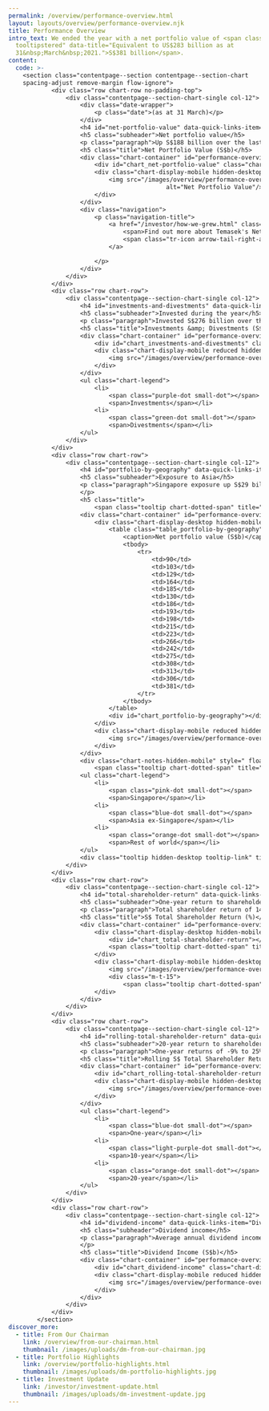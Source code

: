 ```yaml
---
permalink: /overview/performance-overview.html
layout: layouts/overview/performance-overview.njk
title: Performance Overview
intro_text: We ended the year with a net portfolio value of <span class="tooltip
  tooltipstered" data-title="Equivalent to US$283 billion as at
  31&nbsp;March&nbsp;2021.">S$381 billion</span>.
content:
  code: >-
    <section class="contentpage--section contentpage--section-chart
    spacing-adjust remove-margin flow-ignore">
            <div class="row chart-row no-padding-top">
                <div class="contentpage--section-chart-single col-12">
                    <div class="date-wrapper">
                        <p class="date">(as at 31 March)</p>
                    </div>
                    <h4 id="net-portfolio-value" data-quick-links-item="Net Portfolio Value" class="header">S$381b</h4>
                    <h5 class="subheader">Net portfolio value</h5>
                    <p class="paragraph">Up S$188 billion over the last decade<br/><br/></p>
                    <h5 class="title">Net Portfolio Value (S$b)</h5>
                    <div class="chart-container" id="performance-overview_net-portfolio-value">
                        <div id="chart_net-portfolio-value" class="chart-display-desktop hidden-mobile"></div>
                        <div class="chart-display-mobile hidden-desktop reduced">
                            <img src="/images/overview/performance-overview/net-portfolio-value-m.svg"
                                            alt="Net Portfolio Value"/>
                        </div>
                    </div>
                    <div class="navigation">
                        <p class="navigation-title">
                            <a href="/investor/how-we-grew.html" class="arrow-tail-right" id="net-portfolio-value_find-out-more">
                                <span>Find out more about Temasek's Net Portfolio Value since Inception</span>
                                <span class="tr-icon arrow-tail-right-after"></span>
                            </a>

                        </p>
                    </div>
                </div>
            </div>
            <div class="row chart-row">
                <div class="contentpage--section-chart-single col-12">
                    <h4 id="investments-and-divestments" data-quick-links-item="Investments &amp; Divestments" class="header">S$49b</h4>
                    <h5 class="subheader">Invested during the year</h5>
                    <p class="paragraph">Invested S$276 billion over the last decade<br/><br/></p>
                    <h5 class="title">Investments &amp; Divestments (S$b)</h5>
                    <div class="chart-container" id="performance-overview_investments-and-divestments">
                        <div id="chart_investments-and-divestments" class="chart-display-desktop hidden-mobile"></div>
                        <div class="chart-display-mobile reduced hidden-desktop">
                            <img src="/images/overview/performance-overview/investments-&-divestments-m.svg" alt="Investments &amp; Divestments"/>
                        </div>
                    </div>
                    <ul class="chart-legend">
                        <li>
                            <span class="purple-dot small-dot"></span>
                            <span>Investments</span></li>
                        <li>
                            <span class="green-dot small-dot"></span>
                            <span>Divestments</span></li>
                    </ul>
                </div>
            </div>
            <div class="row chart-row">
                <div class="contentpage--section-chart-single col-12">
                    <h4 id="portfolio-by-geography" data-quick-links-item="Portfolio by Geography"  class="header">64%</h4>
                    <h5 class="subheader">Exposure to Asia</h5>
                    <p class="paragraph">Singapore exposure up S$29 billion over the last 10 years<br/><br/>
                    </p>
                    <h5 class="title">
                        <span class="tooltip chart-dotted-span" title="Distribution based on underlying assets." data-title="Distribution based on underlying assets.">Portfolio by Geography</span> (%)</h5>
                    <div class="chart-container" id="performance-overview_portfolio-by-geography">
                        <div class="chart-display-desktop hidden-mobile">
                            <table class="table_portfolio-by-geography">
                                <caption>Net portfolio value (S$b)</caption>
                                <tbody>
                                    <tr>
                                        <td>90</td>
                                        <td>103</td>
                                        <td>129</td>
                                        <td>164</td>
                                        <td>185</td>
                                        <td>130</td>
                                        <td>186</td>
                                        <td>193</td>
                                        <td>198</td>
                                        <td>215</td>
                                        <td>223</td>
                                        <td>266</td>
                                        <td>242</td>
                                        <td>275</td>
                                        <td>308</td>
                                        <td>313</td>
                                        <td>306</td>
                                        <td>381</td>
                                    </tr>
                                </tbody>
                            </table>
                            <div id="chart_portfolio-by-geography"></div>
                        </div>
                        <div class="chart-display-mobile reduced hidden-desktop">
                            <img src="/images/overview/performance-overview/portfolio-by-geography-m.svg" alt="Portfolio by Geography"/>
                        </div>
                    </div>
                    <div class="chart-notes-hidden-mobile" style=" float:right; font-size:13px; margin-top: 5px;">
                        <span class="tooltip chart-dotted-span" title="2004-2010 restated on a comparative basis." data-title="2004-2010 restated on a comparative basis.">Chart Notes</span></div>
                    <ul class="chart-legend">
                        <li>
                            <span class="pink-dot small-dot"></span>
                            <span>Singapore</span></li>
                        <li>
                            <span class="blue-dot small-dot"></span>
                            <span>Asia ex-Singapore</span></li>
                        <li>
                            <span class="orange-dot small-dot"></span>
                            <span>Rest of world</span></li>
                    </ul>
                    <div class="tooltip hidden-desktop tooltip-link" title="2004-2010 restated on a comparative basis." data-title="2004-2010 restated on a comparative basis">Chart Notes </div>
                </div>
            </div>
            <div class="row chart-row">
                <div class="contentpage--section-chart-single col-12">
                    <h4 id="total-shareholder-return" data-quick-links-item="Total Shareholder Return" class="header">24.53%</h4>
                    <h5 class="subheader">One-year return to shareholder</h5>
                    <p class="paragraph">Total shareholder return of 14% since inception<br/><br/></p>
                    <h5 class="title">S$ Total Shareholder Return (%)</h5>
                    <div class="chart-container" id="performance-overview_total-shareholder-return">
                        <div class="chart-display-desktop hidden-mobile">
                            <div id="chart_total-shareholder-return"></div>
                            <span class="tooltip chart-dotted-span" title="TSR in US$ terms was 32%, 6%, 9%, 14%, 14% and 16% for 1, 10, 20, 30, 40-year and since inception periods respectively." data-title="TSR in US$ terms was 32%, 6%, 9%, 14%, 14% and 16% for 1, 10, 20, 30, 40-year and since inception periods respectively.">Period in years</span>
                        </div>
                        <div class="chart-display-mobile hidden-desktop">
                            <img src="/images/overview/performance-overview/S$-total-shareholder-return-m.svg" alt="Total Shareholder Return"/>
                            <div class="m-t-15">
                                <span class="tooltip chart-dotted-span" title="TSR in US$ terms was 32%, 6%, 9%, 14%, 14% and 16% for 1, 10, 20, 30, 40-year and since inception periods respectively." data-title="TSR in US$ terms was 32%, 6%, 9%, 14%, 14% and 16% for 1, 10, 20, 30, 40-year and since inception periods respectively.">Period in years</span></div>
                        </div>
                    </div>
                </div>
            </div>
            <div class="row chart-row">
                <div class="contentpage--section-chart-single col-12">
                    <h4 id="rolling-total-shareholder-return" data-quick-links-item="Rolling Total Shareholder Return" class="header">8%</h4>
                    <h5 class="subheader">20-year return to shareholder</h5>
                    <p class="paragraph">One-year returns of -9% to 25% during the last decade<br/><br/></p>
                    <h5 class="title">Rolling S$ Total Shareholder Return (%)</h5>
                    <div class="chart-container" id="performance-overview_rolling-total-shareholder-return">
                        <div id="chart_rolling-total-shareholder-return" class="chart-display-desktop hidden-mobile"></div>
                        <div class="chart-display-mobile hidden-desktop">
                            <img src="/images/overview/performance-overview/rolling-S$-total-shareholder-return-m.svg" alt="Total Shareholder Return"/>
                        </div>
                    </div>
                    <ul class="chart-legend">
                        <li>
                            <span class="blue-dot small-dot"></span>
                            <span>One-year</span></li>
                        <li>
                            <span class="light-purple-dot small-dot"></span>
                            <span>10-year</span></li>
                        <li>
                            <span class="orange-dot small-dot"></span>
                            <span>20-year</span></li>
                    </ul>
                </div>
            </div>
            <div class="row chart-row">
                <div class="contentpage--section-chart-single col-12">
                    <h4 id="dividend-income" data-quick-links-item="Dividend Income" class="header">S$8b</h4>
                    <h5 class="subheader">Dividend income</h5>
                    <p class="paragraph">Average annual dividend income of S$8 billion over the last decade<br/><br/>
                    </p>
                    <h5 class="title">Dividend Income (S$b)</h5>
                    <div class="chart-container" id="performance-overview_dividend-income">
                        <div id="chart_dividend-income" class="chart-display-desktop hidden-mobile"></div>
                        <div class="chart-display-mobile reduced hidden-desktop">
                            <img src="/images/overview/performance-overview/dividend-income-m.svg" alt="Dividend Income"/>
                        </div>
                    </div>
                </div>
            </div>
        </section>
discover_more:
  - title: From Our Chairman
    link: /overview/from-our-chairman.html
    thumbnail: /images/uploads/dm-from-our-chairman.jpg
  - title: Portfolio Highlights
    link: /overview/portfolio-highlights.html
    thumbnail: /images/uploads/dm-portfolio-highlights.jpg
  - title: Investment Update
    link: /investor/investment-update.html
    thumbnail: /images/uploads/dm-investment-update.jpg
---
```

